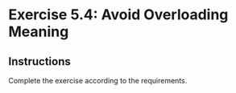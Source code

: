 # Exercise 5.4: Avoid Overloading Meaning

## Instructions

Complete the exercise according to the requirements.
